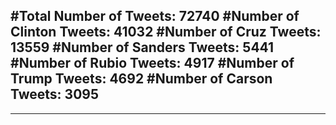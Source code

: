 #Total Number of Tweets: 72740 
#Number of Clinton Tweets: 41032
#Number of Cruz Tweets: 13559
#Number of Sanders Tweets: 5441
#Number of Rubio Tweets: 4917
#Number of Trump Tweets: 4692
#Number of Carson Tweets: 3095
---
---

